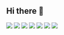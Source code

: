 ## Hi there 👋

<div align="left">
	<img src="https://img.shields.io/badge/Python-3776AB?style=flat&logo=Python&logoColor=white" />
	<img src="https://img.shields.io/badge/F1-E10600?style=flat&logo=F1&logoColor=white" />
	<img src="https://img.shields.io/badge/LinkedIn-0A66C2?style=flat&logo=LinkedIn&logoColor=white" />
	<img src="https://img.shields.io/badge/Docker-2496ED?style=flat&logo=Docker&logoColor=white" />
	<img src="https://img.shields.io/badge/Keras-D00000?style=flat&logo=Keras&logoColor=white" />
 	<img src="https://img.shields.io/badge/OpenCV-5C3EE8?style=flat&logo=OpenCV&logoColor=white" />
  	<img src="https://img.shields.io/badge/ROS-22314E?style=flat&logo=ROS&logoColor=white" />
	
</div>
